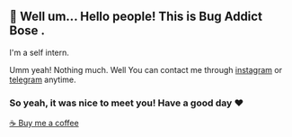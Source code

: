 ## 👋 Well um... Hello people! This is **Bug Addict Bose** .
I'm a self intern.

Umm yeah! Nothing much.
Well You can contact me through [instagram](https://instagram.com/debasmitbose) or [telegram](https://t.me/bugaddictbose) anytime.

### So yeah, it was nice to meet you! Have a good day ❤️
[☕ Buy me a coffee](https://buymeacoffee.com/bugaddictbose)
